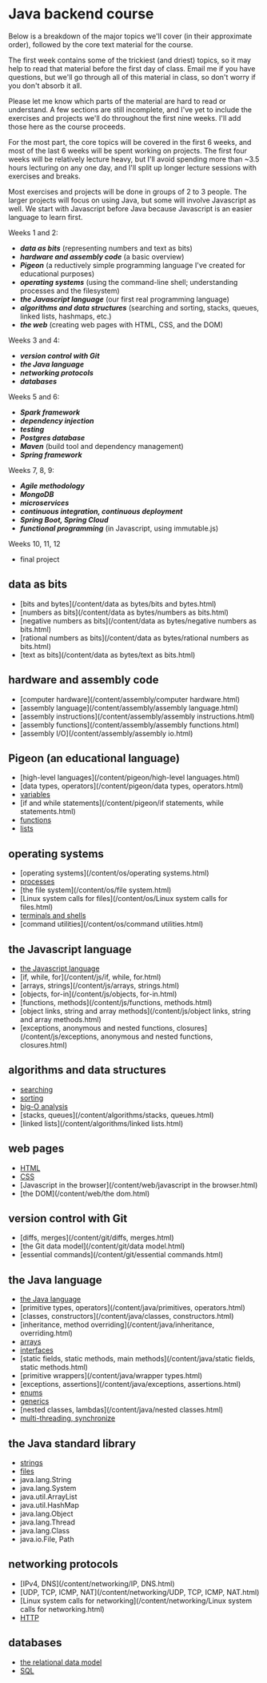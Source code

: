 # Java backend course

Below is a breakdown of the major topics we'll cover (in their approximate order), followed by the core text material for the course.

The first week contains some of the trickiest (and driest) topics, so it may help to read that material before the first day of class. Email me if you have questions, but we'll go through all of this material in class, so don't worry if you don't absorb it all.

Please let me know which parts of the material are hard to read or understand. A few sections are still incomplete, and I've yet to include the exercises and projects we'll do throughout the first nine weeks. I'll add those here as the course proceeds.

For the most part, the core topics will be covered in the first 6 weeks, and most of the last 6 weeks will be spent working on projects. The first four weeks will be relatively lecture heavy, but I'll avoid spending more than ~3.5 hours lecturing on any one day, and I'll split up longer lecture sessions with exercises and breaks.

Most exercises and projects will be done in groups of 2 to 3 people. The larger projects will focus on using Java, but some will involve Javascript as well. We start with Javascript before Java because Javascript is an easier language to learn first.

Weeks 1 and 2:

 - ***data as bits*** (representing numbers and text as bits)
 - ***hardware and assembly code*** (a basic overview)
 - ***Pigeon*** (a reductively simple programming language I've created for educational purposes)
 - ***operating systems*** (using the command-line shell; understanding processes and the filesystem)
 - ***the Javascript language*** (our first real programming language)
 - ***algorithms and data structures*** (searching and sorting, stacks, queues, linked lists, hashmaps, etc.)
 - ***the web*** (creating web pages with HTML, CSS, and the DOM)

Weeks 3 and 4:

 - ***version control with Git***
 - ***the Java language***
 - ***networking protocols***
 - ***databases***

Weeks 5 and 6:

 - ***Spark framework***
 - ***dependency injection***
 - ***testing***
 - ***Postgres database***
 - ***Maven*** (build tool and dependency management)
 - ***Spring framework***

Weeks 7, 8, 9:

 - ***Agile methodology***
 - ***MongoDB***
 - ***microservices***
 - ***continuous integration, continuous deployment***
 - ***Spring Boot, Spring Cloud***
 - ***functional programming*** (in Javascript, using immutable.js)

Weeks 10, 11, 12

 - final project

## data as bits

 - [bits and bytes](/content/data as bytes/bits and bytes.html)
 - [numbers as bits](/content/data as bytes/numbers as bits.html)
 - [negative numbers as bits](/content/data as bytes/negative numbers as bits.html)
 - [rational numbers as bits](/content/data as bytes/rational numbers as bits.html)
 - [text as bits](/content/data as bytes/text as bits.html)

## hardware and assembly code

 - [computer hardware](/content/assembly/computer hardware.html)
 - [assembly language](/content/assembly/assembly language.html)
 - [assembly instructions](/content/assembly/assembly instructions.html)
 - [assembly functions](/content/assembly/assembly functions.html)
 - [assembly I/O](/content/assembly/assembly io.html)

## Pigeon (an educational language)

 - [high-level languages](/content/pigeon/high-level languages.html)
 - [data types, operators](/content/pigeon/data types, operators.html)
 - [variables](/content/pigeon/variables.html)
 - [if and while statements](/content/pigeon/if statements, while statements.html)
 - [functions](/content/pigeon/functions.html)
 - [lists](/content/pigeon/lists.html)

## operating systems

 - [operating systems](/content/os/operating systems.html)
 - [processes](/content/os/processes.html)
 - [the file system](/content/os/file system.html)
 - [Linux system calls for files](/content/os/Linux system calls for files.html)
 - [terminals and shells](/content/os/terminals.html)
 - [command utilities](/content/os/command utilities.html)

## the Javascript language

 - [the Javascript language](/content/js/Javascript.html) 
 - [if, while, for](/content/js/if, while, for.html)
 - [arrays, strings](/content/js/arrays, strings.html)
 - [objects, for-in](/content/js/objects, for-in.html)
 - [functions, methods](/content/js/functions, methods.html)
 - [object links, string and array methods](/content/js/object links, string and array methods.html)
 - [exceptions, anonymous and nested functions, closures](/content/js/exceptions, anonymous and nested functions, closures.html)

## algorithms and data structures

 - [searching](/content/algorithms/searching.html)
 - [sorting](/content/algorithms/sorting.html)
 - [big-O analysis](/content/algorithms/bigO.html)
 - [stacks, queues](/content/algorithms/stacks, queues.html)
 - [linked lists](/content/algorithms/linked lists.html)

## web pages

 - [HTML](/content/web/html.html)
 - [CSS](/content/web/css.html)
 - [Javascript in the browser](/content/web/javascript in the browser.html)
 - [the DOM](/content/web/the dom.html)

## version control with Git

 - [diffs, merges](/content/git/diffs, merges.html)
 - [the Git data model](/content/git/data model.html)
 - [essential commands](/content/git/essential commands.html)

## the Java language

 - [the Java language](/content/java/Java.html)
 - [primitive types, operators](/content/java/primitives, operators.html)
 - [classes, constructors](/content/java/classes, constructors.html)
 - [inheritance, method overriding](/content/java/inheritance, overriding.html)
 - [arrays](/content/java/arrays.html)
 - [interfaces](/content/java/interfaces.html)
 - [static fields, static methods, main methods](/content/java/static fields, static methods.html)
 - [primitive wrappers](/content/java/wrapper types.html)
 - [exceptions, assertions](/content/java/exceptions, assertions.html)
 - [enums](/content/java/enums.html)
 - [generics](/content/java/generics.html)
 - [nested classes, lambdas](/content/java/nested classes.html)
 - [multi-threading, synchronize](/content/java/threads.html)

## the Java standard library

 - [strings](/content/java/strings.html)
 - [files](/content/java/files.html)
 - java.lang.String
 - java.lang.System
 - java.util.ArrayList
 - java.util.HashMap
 - java.lang.Object
 - java.lang.Thread
 - java.lang.Class
 - java.io.File, Path

## networking protocols

 - [IPv4, DNS](/content/networking/IP, DNS.html)
 - [UDP, TCP, ICMP, NAT](/content/networking/UDP, TCP, ICMP, NAT.html)
 - [Linux system calls for networking](/content/networking/Linux system calls for networking.html)
 - [HTTP](/content/networking/http.html)

## databases

 - [the relational data model]()
 - [SQL]()